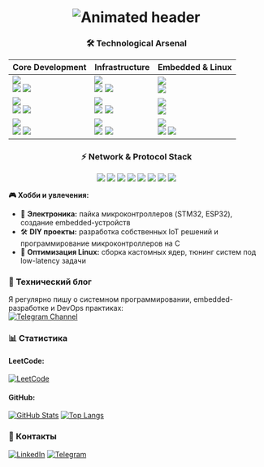 <h1 align="center">
  <img src="https://readme-typing-svg.demolab.com?font=Fira+Code&weight=600&size=26&duration=2800&pause=1000&color=38BCF7&center=true&vCenter=true&width=650&lines=%F0%9F%91%8B+Hello+World!+I'm+C%2B%2B+Backend+Engineer;%F0%9F%92%BB+System+Programming+%7C+Linux+Kernel+%7C+DevOps;%F0%9F%93%81+Network+Architect+%7C+gRPC+Expert+%7C+Embedded+Hobbyist" alt="Animated header" />
</h1>

<div align="center">
  
### **🛠️ Technological Arsenal**  
  
| Core Development     | Infrastructure      | Embedded & Linux     |
|----------------------|---------------------|----------------------|
| ![](https://img.shields.io/badge/C++-00599C?style=for-the-badge&logo=cplusplus&logoColor=white) <br> ![](https://img.shields.io/badge/C++17-00427E?style=flat) ![](https://img.shields.io/badge/C++20-00599C?style=flat) | ![](https://img.shields.io/badge/Docker-2496ED?style=for-the-badge&logo=docker&logoColor=white) <br> ![](https://img.shields.io/badge/Containerd-575757?style=flat) ![](https://img.shields.io/badge/runc-575757?style=flat) | ![](https://img.shields.io/badge/Arch_Linux-1793D1?style=for-the-badge&logo=archlinux&logoColor=white) <br> ![](https://img.shields.io/badge/Custom_Kernels-FF6600?style=flat) |
| ![](https://img.shields.io/badge/Python-3776AB?style=for-the-badge&logo=python&logoColor=white) <br> ![](https://img.shields.io/badge/Flask-000000?style=flat) ![](https://img.shields.io/badge/Asyncio-3776AB?style=flat) | ![](https://img.shields.io/badge/Kubernetes-326CE5?style=for-the-badge&logo=kubernetes&logoColor=white) <br> ![](https://img.shields.io/badge/Helm-0F1689?style=flat) ![](https://img.shields.io/badge/Operators-326CE5?style=flat) | ![](https://img.shields.io/badge/STM32-03234B?style=for-the-badge&logo=stmicroelectronics&logoColor=white) <br> ![](https://img.shields.io/badge/ESP32-E7352C?style=flat) |
| ![](https://img.shields.io/badge/Bash-4EAA25?style=for-the-badge&logo=gnubash&logoColor=white) <br> ![](https://img.shields.io/badge/Syscalls-4EAA25?style=flat) ![](https://img.shields.io/badge/CLI_Tools-4EAA25?style=flat) | ![](https://img.shields.io/badge/Prometheus-E6522C?style=for-the-badge&logo=prometheus&logoColor=white) <br> ![](https://img.shields.io/badge/Grafana-F46800?style=flat) ![](https://img.shields.io/badge/Alertmanager-E6522C?style=flat) | ![](https://img.shields.io/badge/Electronics-8C8C8C?style=for-the-badge&logo=circuitverse&logoColor=white) <br> ![](https://img.shields.io/badge/Soldering-8C8C8C?style=flat) ![](https://img.shields.io/badge/IoT-8C8C8C?style=flat) |

### **⚡ Network & Protocol Stack**
![](https://img.shields.io/badge/gRPC-4285F4?style=flat-square&logo=google&logoColor=white)
![](https://img.shields.io/badge/Protobuf-4A154B?style=flat-square&logo=protobuf&logoColor=white)
![](https://img.shields.io/badge/TCP_IP-FF6C37?style=flat-square)
![](https://img.shields.io/badge/UDP-2CA5E0?style=flat-square)
![](https://img.shields.io/badge/HTTP2-00979D?style=flat-square&logo=http2&logoColor=white)
![](https://img.shields.io/badge/WebSockets-010101?style=flat-square)
![](https://img.shields.io/badge/REST-005571?style=flat-square)
![](https://img.shields.io/badge/Boost.Asio-00599C?style=flat-square)

</div>


**🎮 Хобби и увлечения:**
- 🔌 **Электроника:** пайка микроконтроллеров (STM32, ESP32), создание embedded-устройств
- 🛠️ **DIY проекты:** разработка собственных IoT решений и программирование микроконтроллеров на С
- 🐧 **Оптимизация Linux:** сборка кастомных ядер, тюнинг систем под low-latency задачи

### 📝 Технический блог
Я регулярно пишу о системном программировании, embedded-разработке и DevOps практиках:  
[![Telegram Channel](https://img.shields.io/badge/Мой_Блог_в_Telegram-26A5E4?style=flat&logo=telegram&logoColor=white)](https://t.me/ars1ksarch)

### 📊 Статистика

#### LeetCode:
[![LeetCode](https://leetcard.jacoblin.cool/ars1ks?theme=dark)](https://leetcode.com/ars1ks/)

#### GitHub:
[![GitHub Stats](https://github-readme-stats.vercel.app/api?username=ars1ks&show_icons=true&theme=radical)](https://github.com/ars1ks)
[![Top Langs](https://github-readme-stats.vercel.app/api/top-langs/?username=ars1ks&layout=compact&theme=radical)](https://github.com/ars1ks)

### 🔗 Контакты
[![LinkedIn](https://img.shields.io/badge/LinkedIn-0A66C2?style=flat&logo=linkedin&logoColor=white)](ваша_ссылка)
[![Telegram](https://img.shields.io/badge/Telegram-26A5E4?style=flat&logo=telegram&logoColor=white)](ваша_ссылка)
